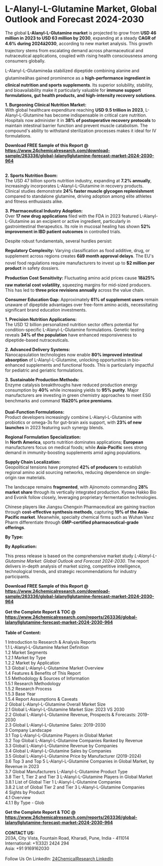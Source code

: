 <h1>L-Alanyl-L-Glutamine Market, Global Outlook and Forecast 2024-2030</h1><p>The global <strong>L-Alanyl-L-Glutamine market</strong> is projected to grow from <strong>USD 46 million in 2023 to USD 63 million by 2030</strong>, expanding at a steady <strong>CAGR of 4.6% during 2024â2030</strong>, according to new market analysis. This growth trajectory stems from escalating demand across pharmaceutical and nutraceutical applications, coupled with rising health consciousness among consumers globally.</p><p>L-Alanyl-L-Glutamineâa stabilized dipeptide combining alanine and glutamineâhas gained prominence as a <strong>high-performance ingredient in clinical nutrition and sports supplements</strong>. Its superior solubility, stability, and bioavailability make it particularly valuable for <strong>immune support formulations, gut health products, and high-intensity recovery solutions</strong>.</p><p><strong>1. Burgeoning Clinical Nutrition Market:</strong><br>
With global healthcare expenditure reaching <strong>USD 9.5 trillion in 2023</strong>, L-Alanyl-L-Glutamine has become indispensable in critical care nutrition. Hospitals now administer it in <strong>38% of postoperative recovery protocols</strong> to maintain intestinal barrier function and prevent muscle catabolism. The compound's ability to withstand sterilization processes makes it ideal for IV formulations.</p><div><b>Download FREE Sample of this Report @ 
            <a href="https://www.24chemicalresearch.com/download-sample/263336/global-lalanyllglutamine-forecast-market-2024-2030-964">
            https://www.24chemicalresearch.com/download-sample/263336/global-lalanyllglutamine-forecast-market-2024-2030-964</a></b></div><br><p><strong>2. Sports Nutrition Boom:</strong><br>
The USD 47 billion sports nutrition industry, expanding at <strong>7.2% annually</strong>, increasingly incorporates L-Alanyl-L-Glutamine in recovery products. Clinical studies demonstrate <strong>24% faster muscle glycogen replenishment</strong> compared to standalone glutamine, driving adoption among elite athletes and fitness enthusiasts alike.</p><p><strong>3. Pharmaceutical Industry Adoption:</strong><br>
Over <strong>17 new drug applications</strong> filed with the FDA in 2023 featured L-Alanyl-L-Glutamine as an excipient or active ingredient, particularly in gastrointestinal therapeutics. Its role in mucosal healing has shown <strong>52% improvement in IBD patient outcomes</strong> in controlled trials.</p><p>Despite robust fundamentals, several hurdles persist:</p><p><strong>Regulatory Complexity:</strong> Varying classification as food additive, drug, or supplement across regions creates <strong>6â9 month approval delays</strong>. The EU's novel food regulations require manufacturers to invest up to <strong>$2 million per product</strong> in safety dossiers.</p><p><strong>Production Cost Sensitivity:</strong> Fluctuating amino acid prices cause <strong>18â25% raw material cost volatility</strong>, squeezing margins for mid-sized producers. This has led to <strong>three price revisions annually</strong> across the value chain.</p><p><strong>Consumer Education Gap:</strong> Approximately <strong>61% of supplement users</strong> remain unaware of dipeptide advantages over free-form amino acids, necessitating significant brand education investments.</p><p><strong>1. Precision Nutrition Applications:</strong><br>
The USD 12 billion personalized nutrition sector offers potential for condition-specific L-Alanyl-L-Glutamine formulations. Genetic testing reveals <strong>34% of the population</strong> have enhanced responsiveness to dipeptide-based nutraceuticals.</p><p><strong>2. Advanced Delivery Systems:</strong><br>
Nanocapsulation technologies now enable <strong>80% improved intestinal absorption</strong> of L-Alanyl-L-Glutamine, unlocking opportunities in bio-enhanced supplements and functional foods. This is particularly impactful for pediatric and geriatric formulations.</p><p><strong>3. Sustainable Production Methods:</strong><br>
Enzyme catalysis breakthroughs have reduced production energy consumption by <strong>40%</strong> while increasing yields to <strong>95% purity</strong>. Major manufacturers are investing in green chemistry approaches to meet ESG benchmarks and command <strong>15â20% price premiums</strong>.</p><p><strong>Dual-Function Formulations:</strong><br>
    Product developers increasingly combine L-Alanyl-L-Glutamine with probiotics or omega-3s for gut-brain axis support, with <strong>23% of new launches</strong> in 2023 featuring such synergy blends.</p><p><strong>Regional Formulation Specialization:</strong><br>
    In <strong>North America</strong>, sports nutrition dominates applications; <strong>European</strong> manufacturers focus on medical foods; while <strong>Asia-Pacific</strong> sees strong demand in immunity-boosting supplements amid aging populations.</p><p><strong>Supply Chain Localization:</strong><br>
    Geopolitical tensions have prompted <strong>42% of producers</strong> to establish regional amino acid sourcing networks, reducing dependence on single-origin raw materials.</p><p>The landscape remains <strong>fragmented</strong>, with Ajinomoto commanding <strong>28% market share</strong> through its vertically integrated production. Kyowa Hakko Bio and Evonik follow closely, leveraging proprietary fermentation technologies. </p><p>Chinese players like Jiangsu Chengxin Pharmaceutical are gaining traction through <strong>cost-effective synthesis methods</strong>, capturing <strong>19% of the Asia-Pacific market</strong>. Meanwhile, specialty chemical firms such as Wuhan Vanz Pharm differentiate through <strong>GMP-certified pharmaceutical-grade offerings</strong>.</p><p><strong>By Type:</strong></p><p><strong>By Application:</strong></p><p>This press release is based on the comprehensive market study <em>L-Alanyl-L-Glutamine Market: Global Outlook and Forecast 2024-2030</em>. The report delivers in-depth analysis of market sizing, competitive intelligence, technological trends, and strategic recommendations for industry participants.</p><div><b>Download FREE Sample of this Report @ 
            <a href="https://www.24chemicalresearch.com/download-sample/263336/global-lalanyllglutamine-forecast-market-2024-2030-964">
            https://www.24chemicalresearch.com/download-sample/263336/global-lalanyllglutamine-forecast-market-2024-2030-964</a></b></div><br><div><b>Get the Complete Report & TOC @ 
            <a href="https://www.24chemicalresearch.com/reports/263336/global-lalanyllglutamine-forecast-market-2024-2030-964">
            https://www.24chemicalresearch.com/reports/263336/global-lalanyllglutamine-forecast-market-2024-2030-964</a></b></div><br>
            <b>Table of Content:</b><p>1 Introduction to Research & Analysis Reports<br />
    1.1 L-Alanyl-L-Glutamine Market Definition<br />
    1.2 Market Segments<br />
        1.2.1 Market by Type<br />
        1.2.2 Market by Application<br />
    1.3 Global L-Alanyl-L-Glutamine Market Overview<br />
    1.4 Features & Benefits of This Report<br />
    1.5 Methodology & Sources of Information<br />
        1.5.1 Research Methodology<br />
        1.5.2 Research Process<br />
        1.5.3 Base Year<br />
        1.5.4 Report Assumptions & Caveats<br />
2 Global L-Alanyl-L-Glutamine Overall Market Size<br />
    2.1 Global L-Alanyl-L-Glutamine Market Size: 2023 VS 2030<br />
    2.2 Global L-Alanyl-L-Glutamine Revenue, Prospects & Forecasts: 2019-2030<br />
    2.3 Global L-Alanyl-L-Glutamine Sales: 2019-2030<br />
3 Company Landscape<br />
    3.1 Top L-Alanyl-L-Glutamine Players in Global Market<br />
    3.2 Top Global L-Alanyl-L-Glutamine Companies Ranked by Revenue<br />
    3.3 Global L-Alanyl-L-Glutamine Revenue by Companies<br />
    3.4 Global L-Alanyl-L-Glutamine Sales by Companies<br />
    3.5 Global L-Alanyl-L-Glutamine Price by Manufacturer (2019-2024)<br />
    3.6 Top 3 and Top 5 L-Alanyl-L-Glutamine Companies in Global Market, by Revenue in 2023<br />
    3.7 Global Manufacturers L-Alanyl-L-Glutamine Product Type<br />
    3.8 Tier 1, Tier 2 and Tier 3 L-Alanyl-L-Glutamine Players in Global Market<br />
        3.8.1 List of Global Tier 1 L-Alanyl-L-Glutamine Companies<br />
        3.8.2 List of Global Tier 2 and Tier 3 L-Alanyl-L-Glutamine Companies<br />
4 Sights by Product<br />
    4.1 Overview<br />
        4.1.1 By Type - Glob</p><div><b>Get the Complete Report & TOC @ 
            <a href="https://www.24chemicalresearch.com/reports/263336/global-lalanyllglutamine-forecast-market-2024-2030-964">
            https://www.24chemicalresearch.com/reports/263336/global-lalanyllglutamine-forecast-market-2024-2030-964</a></b></div><br><b>CONTACT US:</b><br>
            203A, City Vista, Fountain Road, Kharadi, Pune, India - 411014<br>
            International: +1(332) 2424 294<br>
            Asia: +91 9169162030 <br><br>
            Follow Us On LinkedIn: <a href="https://www.linkedin.com/company/24chemicalresearch/">24ChemicalResearch LinkedIn</a>